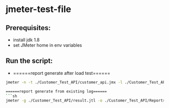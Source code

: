 # jmeter-test-file

## Prerequisites:
- install jdk 1.8
- set JMeter home in env variables

## Run the script:
- ======report generate after load test======
```sh 
jmeter -n -t ./Customer_Test_API/customer_api.jmx -l ./Customer_Test_API/result.xml -e -o ./Customer_Test_API/Reports```

======report generate from existing log======
```sh
jmeter -g ./Customer_Test_API/result.jtl -o ./Customer_Test_API/Reports```

